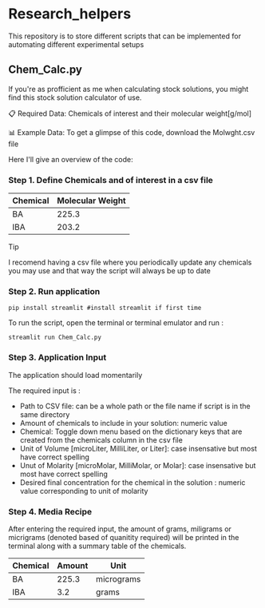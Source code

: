 # Research_helpers
This repository is to store different scripts that can be implemented for automating different experimental setups

## Chem_Calc.py ##

If you're as profficient as me when calculating stock solutions, you might find this stock solution calculator of use. 

📋 Required Data: Chemicals of interest and their molecular weight[g/mol] 

📊 Example Data: To get a glimpse of this code, download the Molwght.csv file

Here I'll give an overview of the code:

### Step 1. Define Chemicals and of interest in a csv file ###


|     Chemical     | Molecular Weight |
|------------------|------------------|
| BA               | 225.3            |
| IBA              | 203.2            |



> [!TIP]
> I recomend having a csv file where you periodically update any chemicals you may use and that way the script will always be up to date


### Step 2. Run application ###
```
pip install streamlit #install streamlit if first time
```
To run the script, open the terminal or terminal emulator and run :
```
streamlit run Chem_Calc.py 
```

### Step 3. Application Input ###

The application should load momentarily 

The required input is : 
- Path to CSV file: can be a whole path or the file name if script is in the same directory
- Amount of chemicals to include in your solution: numeric value
- Chemical: Toggle down menu based on the dictionary keys that are created from the chemicals column in the csv file
- Unit of Volume [microLiter, MilliLiter, or Liter]: case insensative but most have correct spelling 
- Unut of Molarity [microMolar, MilliMolar, or Molar]: case insensative but most have correct spelling 
- Desired final concentration for the chemical in the solution : numeric value corresponding to unit of molarity

### Step 4. Media Recipe ###

After entering the required input, the amount of grams, miligrams or micrigrams (denoted based of quanitity required) will be printed in the terminal along with a summary table of the chemicals. 

|     Chemical     | Amount     |    Unit     |
|------------------|------------|-------------|
| BA               | 225.3      | micrograms  |
| IBA              | 3.2        |     grams   |


